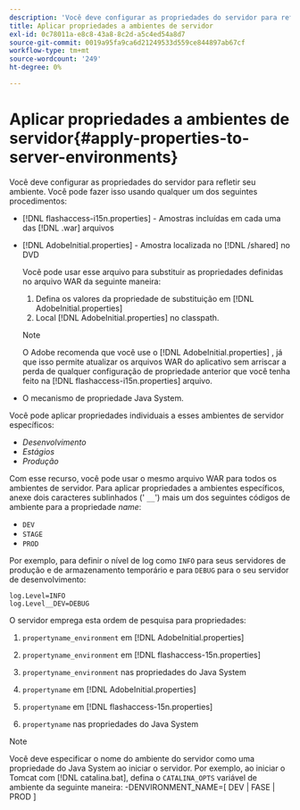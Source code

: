 ```yaml
---
description: 'Você deve configurar as propriedades do servidor para refletir seu ambiente. Você pode fazer isso usando qualquer um dos seguintes '
title: Aplicar propriedades a ambientes de servidor
exl-id: 0c78011a-e8c8-43a8-8c2d-a5c4ed54a8d7
source-git-commit: 0019a95fa9ca6d21249533d559ce844897ab67cf
workflow-type: tm+mt
source-wordcount: '249'
ht-degree: 0%

---
```


# Aplicar propriedades a ambientes de servidor{#apply-properties-to-server-environments}

Você deve configurar as propriedades do servidor para refletir seu ambiente. Você pode fazer isso usando qualquer um dos seguintes procedimentos:

* [!DNL flashaccess-i15n.properties] - Amostras incluídas em cada uma das [!DNL .war] arquivos

* [!DNL AdobeInitial.properties] - Amostra localizada no [!DNL /shared] no DVD

   Você pode usar esse arquivo para substituir as propriedades definidas no arquivo WAR da seguinte maneira:

   1. Defina os valores da propriedade de substituição em [!DNL AdobeInitial.properties]
   1. Local [!DNL AdobeInitial.properties] no classpath.

   >[!NOTE]
   >
   >O Adobe recomenda que você use o [!DNL AdobeInitial.properties] , já que isso permite atualizar os arquivos WAR do aplicativo sem arriscar a perda de qualquer configuração de propriedade anterior que você tenha feito na [!DNL flashaccess-i15n.properties] arquivo.

* O mecanismo de propriedade Java System.

Você pode aplicar propriedades individuais a esses ambientes de servidor específicos:

* *Desenvolvimento*
* *Estágios*
* *Produção*

Com esse recurso, você pode usar o mesmo arquivo WAR para todos os ambientes de servidor. Para aplicar propriedades a ambientes específicos, anexe dois caracteres sublinhados (&#39; `__`&#39;) mais um dos seguintes códigos de ambiente para a propriedade *name*:

* `DEV`
* `STAGE`
* `PROD`

<!--<a id="example_A7A58E3EE8DA4114B4F7A9EEB69D50CA"></a>-->

Por exemplo, para definir o nível de log como `INFO` para seus servidores de produção e de armazenamento temporário e para `DEBUG` para o seu servidor de desenvolvimento:

```
log.Level=INFO  
log.Level__DEV=DEBUG 
```

O servidor emprega esta ordem de pesquisa para propriedades:

1. `propertyname_environment` em [!DNL AdobeInitial.properties]

1. `propertyname_environment` em [!DNL flashaccess-15n.properties]

1. `propertyname_environment` nas propriedades do Java System
1. `propertyname` em [!DNL AdobeInitial.properties]

1. `propertyname` em [!DNL flashaccess-15n.properties]

1. `propertyname` nas propriedades do Java System

>[!NOTE]
>
>Você deve especificar o nome do ambiente do servidor como uma propriedade do Java System ao iniciar o servidor. Por exemplo, ao iniciar o Tomcat com [!DNL catalina.bat], defina o `CATALINA_OPTS` variável de ambiente da seguinte maneira:
>-DENVIRONMENT_NAME=[ DEV | FASE | PROD ]
